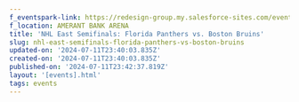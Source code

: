```yaml
---
f_eventspark-link: https://redesign-group.my.salesforce-sites.com/event/home/panthersbruins
f_location: AMERANT BANK ARENA
title: 'NHL East Semifinals: Florida Panthers vs. Boston Bruins'
slug: nhl-east-semifinals-florida-panthers-vs-boston-bruins
updated-on: '2024-07-11T23:40:03.835Z'
created-on: '2024-07-11T23:40:03.835Z'
published-on: '2024-07-11T23:42:37.819Z'
layout: '[events].html'
tags: events
---
```



